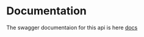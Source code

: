 # Documentation
The swagger documentaion for this api is here [docs](http://tea-rest-api-env.eba-grfhpa2h.us-east-1.elasticbeanstalk.com/swagger-ui/index.html)

